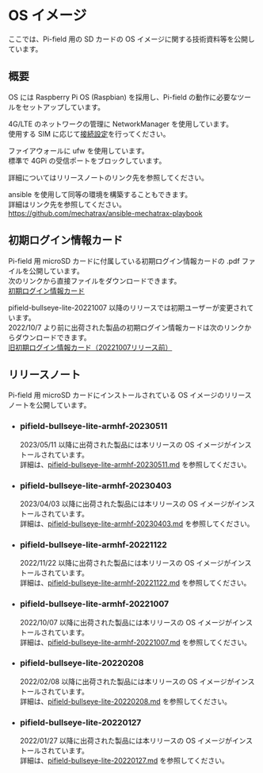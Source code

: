 # OS イメージ
ここでは、Pi-field 用の SD カードの OS イメージに関する技術資料等を公開しています。

## 概要
OS には Raspberry Pi OS (Raspbian) を採用し、Pi-field の動作に必要なツールをセットアップしています。

4G/LTE のネットワークの管理に NetworkManager を使用しています。  
使用する SIM に応じて[接続設定](https://github.com/mechatrax/4gpi/wiki/%E3%81%9D%E3%81%AE%E4%BB%96#%E6%8E%A5%E7%B6%9A%E8%A8%AD%E5%AE%9A)を行ってください。

ファイアウォールに ufw を使用しています。  
標準で 4GPi の受信ポートをブロックしています。

詳細についてはリリースノートのリンク先を参照してください。

ansible を使用して同等の環境を構築することもできます。  
詳細はリンク先を参照してください。  
https://github.com/mechatrax/ansible-mechatrax-playbook

## 初期ログイン情報カード
Pi-field 用 microSD カードに付属している初期ログイン情報カードの .pdf ファイルを公開しています。  
次のリンクから直接ファイルをダウンロードできます。  
[初期ログイン情報カード](../../../raw/main/os/login_20221007.pdf)

pifield-bullseye-lite-20221007 以降のリリースでは初期ユーザーが変更されています。  
2022/10/7 より前に出荷された製品の初期ログイン情報カードは次のリンクからダウンロードできます。  
[旧初期ログイン情報カード（20221007リリース前）](../../../raw/main/os/login.pdf)

## リリースノート
Pi-field 用 microSD カードにインストールされている OS イメージのリリースノートを公開しています。

* ### pifield-bullseye-lite-armhf-20230511
  2023/05/11  以降に出荷された製品には本リリースの OS イメージがインストールされています。  
  詳細は、[pifield-bullseye-lite-armhf-20230511.md](./pifield-bullseye-lite-armhf-20230511.md) を参照してください。

* ### pifield-bullseye-lite-armhf-20230403
  2023/04/03  以降に出荷された製品には本リリースの OS イメージがインストールされています。  
  詳細は、[pifield-bullseye-lite-armhf-20230403.md](./pifield-bullseye-lite-armhf-20230403.md) を参照してください。

* ### pifield-bullseye-lite-armhf-20221122
  2022/11/22  以降に出荷された製品には本リリースの OS イメージがインストールされています。  
  詳細は、[pifield-bullseye-lite-armhf-20221122.md](./pifield-bullseye-lite-armhf-20221122.md) を参照してください。

* ### pifield-bullseye-lite-armhf-20221007
  2022/10/07  以降に出荷された製品には本リリースの OS イメージがインストールされています。  
  詳細は、[pifield-bullseye-lite-armhf-20221007.md](./pifield-bullseye-lite-armhf-20221007.md) を参照してください。

* ### pifield-bullseye-lite-20220208
  2022/02/08  以降に出荷された製品には本リリースの OS イメージがインストールされています。  
  詳細は、[pifield-bullseye-lite-20220208.md](./pifield-bullseye-lite-20220208.md) を参照してください。

* ### pifield-bullseye-lite-20220127
  2022/01/27 以降に出荷された製品には本リリースの OS イメージがインストールされています。  
  詳細は、[pifield-bullseye-lite-20220127.md](./pifield-bullseye-lite-20220127.md) を参照してください。  
